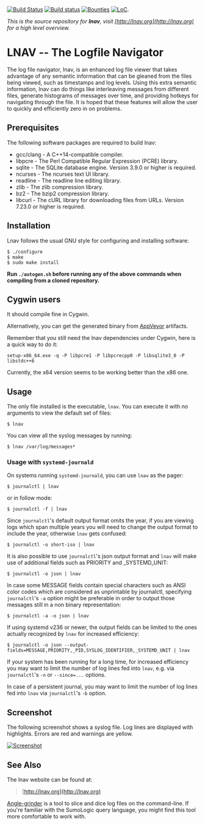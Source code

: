 [![Build Status](https://travis-ci.org/tstack/lnav.png)](https://travis-ci.org/tstack/lnav)
[![Build status](https://ci.appveyor.com/api/projects/status/24wskehb7j7a65ro?svg=true)](https://ci.appveyor.com/project/tstack/lnav)
[![Bounties](https://img.shields.io/bountysource/team/lnav/activity.svg)](https://www.bountysource.com/teams/lnav)
[![LoC](https://tokei.rs/b1/github/tstack/lnav)](https://github.com/tstack/lnav).

_This is the source repository for **lnav**, visit [http://lnav.org](http://lnav.org) for a high level overview._

# LNAV -- The Logfile Navigator

The log file navigator, lnav, is an enhanced log file viewer that
takes advantage of any semantic information that can be gleaned from
the files being viewed, such as timestamps and log levels.  Using this
extra semantic information, lnav can do things like interleaving
messages from different files, generate histograms of messages over
time, and providing hotkeys for navigating through the file.  It is
hoped that these features will allow the user to quickly and
efficiently zero in on problems.


## Prerequisites

The following software packages are required to build lnav:

  * gcc/clang - A C++14-compatible compiler.
  * libpcre   - The Perl Compatible Regular Expression (PCRE) library.
  * sqlite    - The SQLite database engine.  Version 3.9.0 or higher is required.
  * ncurses   - The ncurses text UI library.
  * readline  - The readline line editing library.
  * zlib      - The zlib compression library.
  * bz2       - The bzip2 compression library.
  * libcurl   - The cURL library for downloading files from URLs.  Version 7.23.0 or higher is required.


## Installation

Lnav follows the usual GNU style for configuring and installing software:

    $ ./configure
    $ make
    $ sudo make install

__Run `./autogen.sh` before running any of the above commands when
compiling from a cloned repository.__


## Cygwin users

It should compile fine in Cygwin.

Alternatively, you can get the generated binary from [AppVeyor](https://ci.appveyor.com/project/tstack/lnav) artifacts.

Remember that you still need the lnav dependencies under Cygwin, here is a quick way to do it:

    setup-x86_64.exe -q -P libpcre1 -P libpcrecpp0 -P libsqlite3_0 -P libstdc++6

Currently, the x64 version seems to be working better than the x86 one.


## Usage

The only file installed is the executable, `lnav`.  You can execute it
with no arguments to view the default set of files:

    $ lnav

You can view all the syslog messages by running:

    $ lnav /var/log/messages*

### Usage with `systemd-journald`

On systems running `systemd-journald`, you can use `lnav` as the pager:

    $ journalctl | lnav

or in follow mode:

    $ journalctl -f | lnav

Since `journalctl`'s default output format omits the year, if you are
viewing logs which span multiple years you will need to change the
output format to include the year, otherwise `lnav` gets confused:

    $ journalctl -o short-iso | lnav

It is also possible to use `journalctl`'s json output format and `lnav`
will make use of additional fields such as PRIORITY and _SYSTEMD_UNIT:

    $ journalctl -o json | lnav

In case some MESSAGE fields contain special characters such as
ANSI color codes which are considered as unprintable by journalctl,
specifying `journalctl`'s `-a` option might be preferable in order
to output those messages still in a non binary representation:

    $ journalctl -a -o json | lnav

If using systemd v236 or newer, the output fields can be limited to
the ones actually recognized by `lnav` for increased efficiency:

    $ journalctl -o json --output-fields=MESSAGE,PRIORITY,_PID,SYSLOG_IDENTIFIER,_SYSTEMD_UNIT | lnav

If your system has been running for a long time, for increased
efficiency you may want to limit the number of log lines fed into
`lnav`, e.g. via `journalctl`'s `-n` or `--since=...` options.

In case of a persistent journal, you may want to limit the number
of log lines fed into `lnav` via `journalctl`'s `-b` option.

## Screenshot

The following screenshot shows a syslog file. Log lines are displayed with
highlights. Errors are red and warnings are yellow.

[![Screenshot](http://tstack.github.io/lnav/lnav-syslog-thumb.png)](http://tstack.github.io/lnav/lnav-syslog.png)


See Also
--------

The lnav website can be found at:

> [http://lnav.org](http://lnav.org)

[Angle-grinder](https://github.com/rcoh/angle-grinder) is a tool to slice and dice log files on the command-line.
If you're familiar with the SumoLogic query language, you might find this tool more comfortable to work with.
